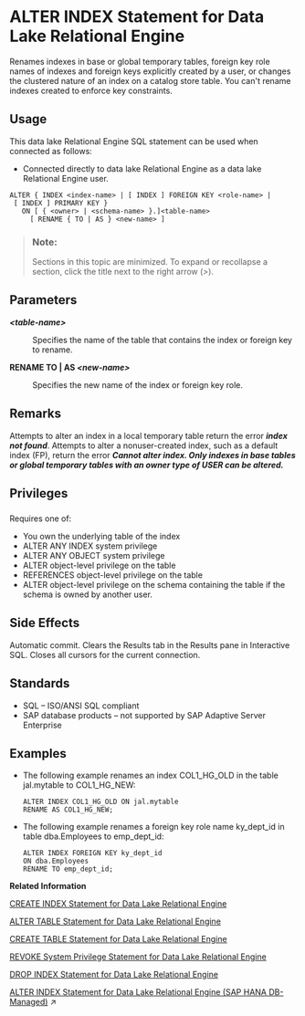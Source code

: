 <!-- loioa612b20e84f21015b756a29e4fc11d93 -->

# ALTER INDEX Statement for Data Lake Relational Engine

Renames indexes in base or global temporary tables, foreign key role names of indexes and foreign keys explicitly created by a user, or changes the clustered nature of an index on a catalog store table. You can't rename indexes created to enforce key constraints.



<a name="loioa612b20e84f21015b756a29e4fc11d93__section_azh_5fj_znb"/>

## Usage

This data lake Relational Engine SQL statement can be used when connected as follows:

-   Connected directly to data lake Relational Engine as a data lake Relational Engine user.



```
ALTER { INDEX <index-name> | [ INDEX ] FOREIGN KEY <role-name> | [ INDEX ] PRIMARY KEY }
   ON [ { <owner> | <schema-name> }.]<table-name>
     [ RENAME { TO | AS } <new-name> ]
```



> ### Note:  
> Sections in this topic are minimized. To expand or recollapse a section, click the title next to the right arrow \(*\>*\).



<a name="loioa612b20e84f21015b756a29e4fc11d93__alter_index_parameters1"/>

## Parameters


<dl>
<dt><b>

*<table-name\>*

</b></dt>
<dd>

Specifies the name of the table that contains the index or foreign key to rename.



</dd><dt><b>

RENAME TO | AS *<new-name\>*

</b></dt>
<dd>

Specifies the new name of the index or foreign key role.



</dd>
</dl>



<a name="loioa612b20e84f21015b756a29e4fc11d93__alter_index_remarks1"/>

## Remarks

Attempts to alter an index in a local temporary table return the error ***index not found***. Attempts to alter a nonuser-created index, such as a default index \(FP\), return the error ***Cannot alter index. Only indexes in base tables or global temporary tables with an owner type of USER can be altered.***



<a name="loioa612b20e84f21015b756a29e4fc11d93__alter_index_privilege1"/>

## Privileges



### 

Requires one of:

-   You own the underlying table of the index
-   ALTER ANY INDEX system privilege
-   ALTER ANY OBJECT system privilege
-   ALTER object-level privilege on the table
-   REFERENCES object-level privilege on the table
-   ALTER object-level privilege on the schema containing the table if the schema is owned by another user.



<a name="loioa612b20e84f21015b756a29e4fc11d93__alter_index_sideeffects1"/>

## Side Effects

Automatic commit. Clears the Results tab in the Results pane in Interactive SQL. Closes all cursors for the current connection.



<a name="loioa612b20e84f21015b756a29e4fc11d93__alter_index_standards1"/>

## Standards

-   SQL – ISO/ANSI SQL compliant
-   SAP database products – not supported by SAP Adaptive Server Enterprise



<a name="loioa612b20e84f21015b756a29e4fc11d93__alter_index_examples1"/>

## Examples

-   The following example renames an index COL1\_HG\_OLD in the table jal.mytable to COL1\_HG\_NEW:

    ```
    ALTER INDEX COL1_HG_OLD ON jal.mytable 
    RENAME AS COL1_HG_NEW;
    ```

-   The following example renames a foreign key role name ky\_dept\_id in table dba.Employees to emp\_dept\_id:

    ```
    ALTER INDEX FOREIGN KEY ky_dept_id
    ON dba.Employees 
    RENAME TO emp_dept_id;
    ```


**Related Information**  


[CREATE INDEX Statement for Data Lake Relational Engine](create-index-statement-for-data-lake-relational-engine-a617ca4.md "Creates an index on a specified table, or pair of tables. Once an index is created, it is never referenced in a SQL statement again except to delete it using the DROP INDEX statement.")

[ALTER TABLE Statement for Data Lake Relational Engine](alter-table-statement-for-data-lake-relational-engine-39f1ec0.md "Modifies a table definition.")

[CREATE TABLE Statement for Data Lake Relational Engine](create-table-statement-for-data-lake-relational-engine-a619764.md "Creates a new table in the database or on a remote server.")

[REVOKE System Privilege Statement for Data Lake Relational Engine](revoke-system-privilege-statement-for-data-lake-relational-engine-a3eadda.md "Removes specific system privileges from specific users and the right to administer the privilege.")

[DROP INDEX Statement for Data Lake Relational Engine](drop-index-statement-for-data-lake-relational-engine-82d6c17.md "Removes an index from the database.")

[ALTER INDEX Statement for Data Lake Relational Engine (SAP HANA DB-Managed)](https://help.sap.com/viewer/a898e08b84f21015969fa437e89860c8/2024_1_QRC/en-US/daf745a457cc4f3ba56275c28dc14929.html "Renames indexes in base or global temporary tables, foreign key role names of indexes and foreign keys explicitly created by a user, or changes the clustered nature of an index on a catalog store table. You can't rename indexes created to enforce key constraints.") :arrow_upper_right:

